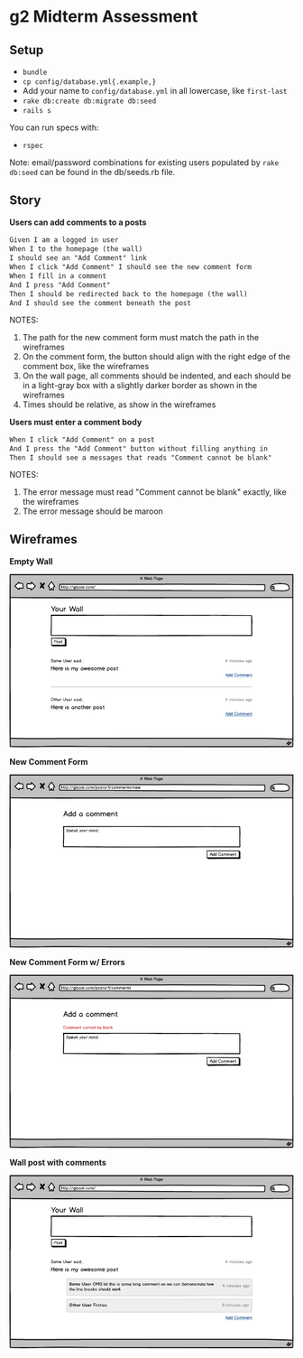 # g2 Midterm Assessment

## Setup

* `bundle`
* `cp config/database.yml{.example,}`
* Add your name to `config/database.yml` in all lowercase, like `first-last`
* `rake db:create db:migrate db:seed`
* `rails s`

You can run specs with:

* `rspec`

Note: email/password combinations for existing users populated by `rake db:seed`
can be found in the db/seeds.rb file.

## Story

**Users can add comments to a posts**
    
    Given I am a logged in user
    When I to the homepage (the wall)
    I should see an "Add Comment" link
    When I click "Add Comment" I should see the new comment form
    When I fill in a comment
    And I press "Add Comment"
    Then I should be redirected back to the homepage (the wall)
    And I should see the comment beneath the post

NOTES:

1. The path for the new comment form must match the path in the wireframes
1. On the comment form, the button should align with the right edge of the comment box, like the wireframes
1. On the wall page, all comments should be indented, and each should be in a light-gray box with a slightly darker border as shown in the wireframes
1. Times should be relative, as show in the wireframes

**Users must enter a comment body**

    When I click "Add Comment" on a post
    And I press the "Add Comment" button without filling anything in
    Then I should see a messages that reads "Comment cannot be blank"

NOTES: 

1. The error message must read "Comment cannot be blank" exactly, like the wireframes
1. The error message should be maroon


## Wireframes

**Empty Wall**

<img src="project/01-empty-wall.png" />

**New Comment Form**

<img src="project/02-new-comment.png" />

**New Comment Form w/ Errors**

<img src="project/03-new-comment-with-errors.png" />

**Wall post with comments**

<img src="project/04-post-with-comments.png" />
